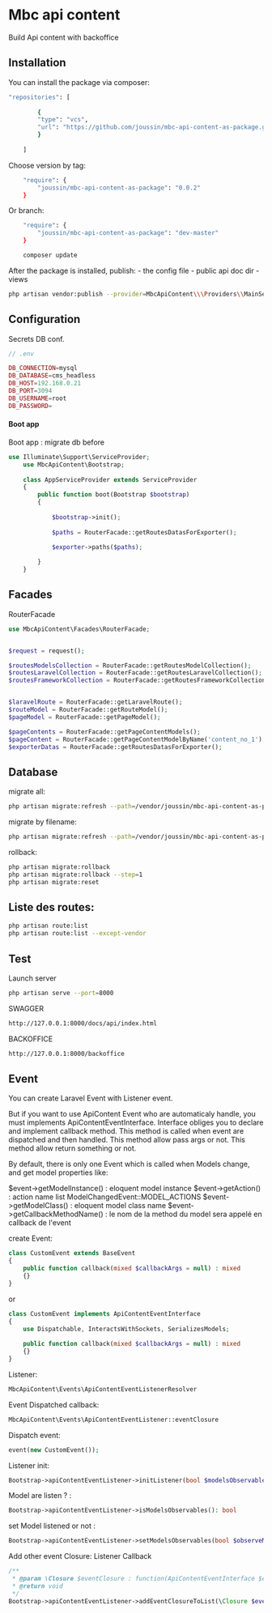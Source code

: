 # Mbc api content

[//]: # ([![Latest Version on Packagist]&#40;https://img.shields.io/packagist/v/spatie/laravel-export.svg?style=flat-square&#41;]&#40;https://packagist.org/packages/spatie/laravel-export&#41;)
[//]: # ([![Total Downloads]&#40;https://img.shields.io/packagist/dt/spatie/laravel-export.svg?style=flat-square&#41;]&#40;https://packagist.org/packages/spatie/laravel-export&#41;)



Build Api content with backoffice


## Installation

You can install the package via composer:

```bash
"repositories": [
    
        {
        "type": "vcs",
        "url": "https://github.com/joussin/mbc-api-content-as-package.git"
        }
    
    ]
```
Choose version by tag:
```bash
    "require": {
        "joussin/mbc-api-content-as-package": "0.0.2"
    }
```
Or branch:
```bash
    "require": {
        "joussin/mbc-api-content-as-package": "dev-master"
    }
```

```bash
    composer update
```

After the package is installed, publish:
    - the config file
    - public api doc dir
    - views

```bash
php artisan vendor:publish --provider=MbcApiContent\\\Providers\\MainServiceProvider
```

## Configuration

Secrets DB conf.

```php
// .env

DB_CONNECTION=mysql
DB_DATABASE=cms_headless
DB_HOST=192.168.0.21
DB_PORT=3094
DB_USERNAME=root
DB_PASSWORD=
```

#### Boot app

Boot app : migrate db before

```php
use Illuminate\Support\ServiceProvider;
    use MbcApiContent\Bootstrap;
    
    class AppServiceProvider extends ServiceProvider
    {
        public function boot(Bootstrap $bootstrap)
        {
       
            $bootstrap->init();
            
            $paths = RouterFacade::getRoutesDatasForExporter();
        
            $exporter->paths($paths);

        }
    }
```

## Facades

RouterFacade
```php
use MbcApiContent\Facades\RouterFacade;


$request = request();

$routesModelsCollection = RouterFacade::getRoutesModelCollection();
$routesLaravelCollection = RouterFacade::getRoutesLaravelCollection();
$routesFrameworkCollection = RouterFacade::getRoutesFrameworkCollection();


$laravelRoute = RouterFacade::getLaravelRoute();
$routeModel = RouterFacade::getRouteModel();
$pageModel = RouterFacade::getPageModel();

$pageContents = RouterFacade::getPageContentModels();
$pageContent = RouterFacade::getPageContentModelByName('content_no_1');
$exporterDatas = RouterFacade::getRoutesDatasForExporter();

```

## Database

migrate all:
``` bash
php artisan migrate:refresh --path=/vendor/joussin/mbc-api-content-as-package/Database/migrations/
```
migrate by filename:
``` bash
php artisan migrate:refresh --path=/vendor/joussin/mbc-api-content-as-package/Database/migrations/2023_01_04_213240_create_route_table.php
```

rollback:
``` bash
php artisan migrate:rollback
php artisan migrate:rollback --step=1
php artisan migrate:reset
```


## Liste des routes:
``` bash
php artisan route:list  
php artisan route:list --except-vendor
```

## Test

Launch server
``` bash
php artisan serve --port=8000
```

SWAGGER
``` bash
http://127.0.0.1:8000/docs/api/index.html
```

BACKOFFICE
``` bash
http://127.0.0.1:8000/backoffice
```



## Event

You can create Laravel Event with Listener event.

But if you want to use ApiContent Event who are automaticaly handle, you must implements ApiContentEventInterface.
Interface obliges you to declare and implement callback method. 
This method is called when event are dispatched and then handled.
This method allow pass args or not.
This method allow return something or not.

By default, there is only one Event which is called when Models change, and get model properties like:

$event->getModelInstance() : eloquent model instance
$event->getAction() : action name list ModelChangedEvent::MODEL_ACTIONS
$event->getModelClass() : eloquent model class name
$event->getCallbackMethodName() : le nom de la method du model sera appelé en callback de l'event 

create Event:
```php
class CustomEvent extends BaseEvent
{
    public function callback(mixed $callbackArgs = null) : mixed
    {}
}
```
or
```php
class CustomEvent implements ApiContentEventInterface
{
    use Dispatchable, InteractsWithSockets, SerializesModels;
    
    public function callback(mixed $callbackArgs = null) : mixed
    {}
}
```

Listener:
```php
MbcApiContent\Events\ApiContentEventListenerResolver
```        
        
Event Dispatched callback:

```php
MbcApiContent\Events\ApiContentEventListener::eventClosure
```

Dispatch event:
```php
event(new CustomEvent());
```


Listener init:
```php
Bootstrap->apiContentEventListener->initListener(bool $modelsObservables)
```



Model are listen ? :
```php
Bootstrap->apiContentEventListener->isModelsObservables(): bool
```

set Model listened or not  :
```php
Bootstrap->apiContentEventListener->setModelsObservables(bool $observeModel): void
```


Add other event Closure: Listener Callback
```php
/**
 * @param \Closure $eventClosure : function(ApiContentEventInterface $event){};
 * @return void
 */ 
Bootstrap->apiContentEventListener->addEventClosureToList(\Closure $eventClosure): void
```

